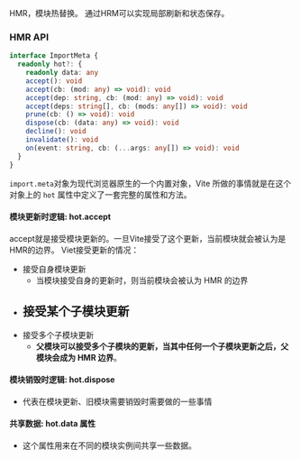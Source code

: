 HMR，模块热替换。
通过HRM可以实现局部刷新和状态保存。

###  HMR API
```ts
interface ImportMeta {
  readonly hot?: {
    readonly data: any
    accept(): void
    accept(cb: (mod: any) => void): void
    accept(dep: string, cb: (mod: any) => void): void
    accept(deps: string[], cb: (mods: any[]) => void): void
    prune(cb: () => void): void
    dispose(cb: (data: any) => void): void
    decline(): void
    invalidate(): void
    on(event: string, cb: (...args: any[]) => void): void
  }
}
```
`import.meta`对象为现代浏览器原生的一个内置对象，Vite 所做的事情就是在这个对象上的 `hot` 属性中定义了一套完整的属性和方法。

#### 模块更新时逻辑: hot.accept

accept就是接受模块更新的。一旦Vite接受了这个更新，当前模块就会被认为是HMR的边界。
Viet接受更新的情况：
- 接受自身模块更新
	- 当模块接受自身的更新时，则当前模块会被认为 HMR 的边界
- 接受某个子模块更新
	- 
- 接受多个子模块更新
	- **父模块可以接受多个子模块的更新，当其中任何一个子模块更新之后，父模块会成为 HMR 边界**。

#### 模块销毁时逻辑: hot.dispose
- 代表在模块更新、旧模块需要销毁时需要做的一些事情

#### 共享数据: hot.data 属性
- 这个属性用来在不同的模块实例间共享一些数据。
